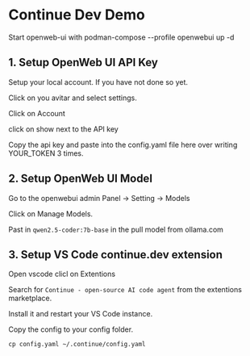 
# Continue Dev Demo

Start openweb-ui with podman-compose --profile openwebui up -d

## 1. Setup OpenWeb UI API Key

Setup your local account. If you have not done so yet.

Click on you avitar and select settings.

Click on Account

click on show next to the API key

Copy the api key and paste into the config.yaml file here over writing YOUR_TOKEN 3 times.

## 2. Setup OpenWeb UI Model

Go to the openwebui admin Panel -> Setting -> Models

Click on Manage Models.

Past in `qwen2.5-coder:7b-base` in the pull model from ollama.com

## 3. Setup VS Code continue.dev extension

Open vscode clicl on Extentions

Search for `Continue - open-source AI code agent` from the extentions marketplace.

Install it and restart your VS Code instance.

Copy the config to your config folder.

`cp config.yaml ~/.continue/config.yaml`

